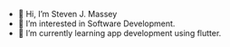 - 👋 Hi, I’m Steven J. Massey
- 👀 I’m interested in Software Development.
- 🌱 I’m currently learning app development using flutter.

<!---
stevenJmassey24/stevenJmassey24 is a ✨ special ✨ repository because its `README.md` (this file) appears on your GitHub profile.
You can click the Preview link to take a look at your changes.
--->
